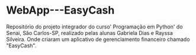 # WebApp---EasyCash
Repositório do projeto integrador do curso' Programação em Python' do Senai, São Carlos-SP, realizado pelas alunas Gabriela Dias e Rayssa Silveira. Onde criaram um aplicativo de gerenciamento financeiro chamado "EasyCash".
